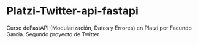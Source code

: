 # Platzi-Twitter-api-fastapi
Curso deFastAPI (Modularización, Datos y Errores) en Platzi por Facundo Garcia. Segundo proyecto de Twitter
